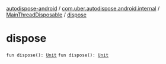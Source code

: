 [autodispose-android](../../index.md) / [com.uber.autodispose.android.internal](../index.md) / [MainThreadDisposable](index.md) / [dispose](./dispose.md)

# dispose

`fun dispose(): `[`Unit`](https://kotlinlang.org/api/latest/jvm/stdlib/kotlin/-unit/index.html)
`fun dispose(): `[`Unit`](https://kotlinlang.org/api/latest/jvm/stdlib/kotlin/-unit/index.html)